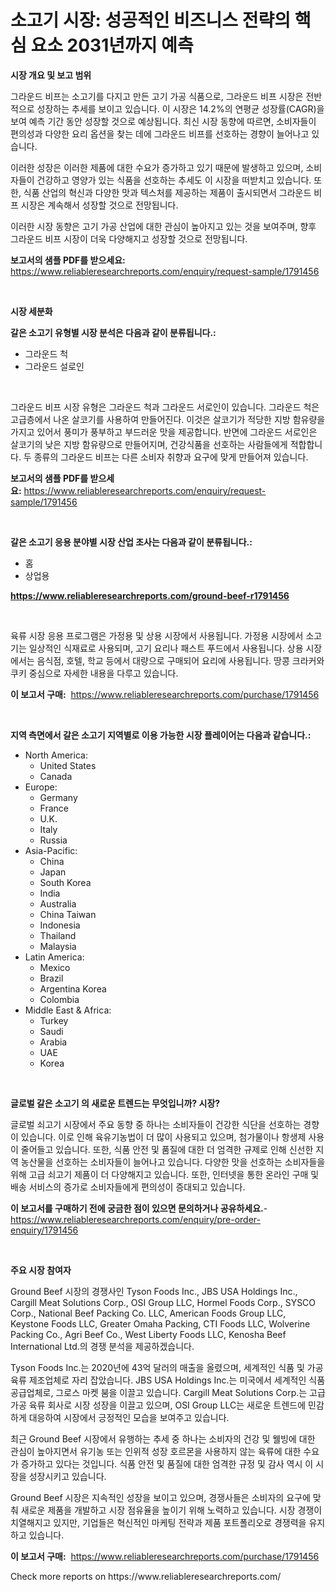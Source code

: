 <p><h1>소고기 시장: 성공적인 비즈니스 전략의 핵심 요소 2031년까지 예측</h1></p><p><strong>시장 개요 및 보고 범위</strong></p>
<p><p>그라운드 비프는 소고기를 다지고 만든 고기 가공 식품으로, 그라운드 비프 시장은 전반적으로 성장하는 추세를 보이고 있습니다. 이 시장은 14.2%의 연평균 성장률(CAGR)을 보여 예측 기간 동안 성장할 것으로 예상됩니다. 최신 시장 동향에 따르면, 소비자들이 편의성과 다양한 요리 옵션을 찾는 데에 그라운드 비프를 선호하는 경향이 늘어나고 있습니다.</p><p>이러한 성장은 이러한 제품에 대한 수요가 증가하고 있기 때문에 발생하고 있으며, 소비자들이 건강하고 영양가 있는 식품을 선호하는 추세도 이 시장을 떠받치고 있습니다. 또한, 식품 산업의 혁신과 다양한 맛과 텍스처를 제공하는 제품이 출시되면서 그라운드 비프 시장은 계속해서 성장할 것으로 전망됩니다.</p><p>이러한 시장 동향은 고기 가공 산업에 대한 관심이 높아지고 있는 것을 보여주며, 향후 그라운드 비프 시장이 더욱 다양해지고 성장할 것으로 전망됩니다.</p></p>
<p><strong>보고서의 샘플 PDF를 받으세요:</strong> <a href="https://www.reliableresearchreports.com/enquiry/request-sample/1791456">https://www.reliableresearchreports.com/enquiry/request-sample/1791456</a></p>
<p>&nbsp;</p>
<p><strong>시장 세분화</strong></p>
<p><strong>갈은 소고기 유형별 시장 분석은 다음과 같이 분류됩니다.:</strong></p>
<p><ul><li>그라운드 척</li><li>그라운드 설로인</li></ul></p>
<p>&nbsp;</p>
<p><p>그라운드 비프 시장 유형은 그라운드 척과 그라운드 서로인이 있습니다. 그라운드 척은 고급층에서 나온 살코기를 사용하여 만들어진다. 이것은 살코기가 적당한 지방 함유량을 가지고 있어서 풍미가 풍부하고 부드러운 맛을 제공합니다. 반면에 그라운드 서로인은 살코기의 낮은 지방 함유량으로 만들어지며, 건강식품을 선호하는 사람들에게 적합합니다. 두 종류의 그라운드 비프는 다른 소비자 취향과 요구에 맞게 만들어져 있습니다.</p></p>
<p><strong>보고서의 샘플 PDF를 받으세요:</strong>&nbsp;<a href="https://www.reliableresearchreports.com/enquiry/request-sample/1791456">https://www.reliableresearchreports.com/enquiry/request-sample/1791456</a></p>
<p>&nbsp;</p>
<p><strong> 갈은 소고기 응용 분야별 시장 산업 조사는 다음과 같이 분류됩니다.:</strong></p>
<p><ul><li>홈</li><li>상업용</li></ul></p>
<p><strong><a href="https://www.reliableresearchreports.com/ground-beef-r1791456">https://www.reliableresearchreports.com/ground-beef-r1791456</a></strong></p>
<p>&nbsp;</p>
<p><p>육류 시장 응용 프로그램은 가정용 및 상용 시장에서 사용됩니다. 가정용 시장에서 소고기는 일상적인 식재료로 사용되며, 고기 요리나 패스트 푸드에서 사용됩니다. 상용 시장에서는 음식점, 호텔, 학교 등에서 대량으로 구매되어 요리에 사용됩니다. 땅콩 크라커와 쿠키 중심으로 자세한 내용을 다루고 있습니다.</p></p>
<p><strong>이 보고서 구매:</strong>&nbsp; <a href="https://www.reliableresearchreports.com/purchase/1791456">https://www.reliableresearchreports.com/purchase/1791456</a></p>
<p>&nbsp;</p>
<p><strong>지역 측면에서 갈은 소고기 지역별로 이용 가능한 시장 플레이어는 다음과 같습니다.:</strong></p>
<p><ul>
    <li>
        North America:
        <ul>
            <li>United States</li>
            <li>Canada</li>
        </ul>
    </li>
    <li>
        Europe:
        <ul>
            <li>Germany</li>
            <li>France</li>
            <li>U.K.</li>
            <li>Italy</li>
            <li>Russia</li>
        </ul>
    </li>
    <li>
        Asia-Pacific:
        <ul>
            <li>China</li>
            <li>Japan</li>
            <li>South Korea</li>
            <li>India</li>
            <li>Australia</li>
            <li>China Taiwan</li>
            <li>Indonesia</li>
            <li>Thailand</li>
            <li>Malaysia</li>
        </ul>
    </li>
    <li>
        Latin America:
        <ul>
            <li>Mexico</li>
            <li>Brazil</li>
            <li>Argentina Korea</li>
            <li>Colombia</li>
        </ul>
    </li>
    <li>
        Middle East & Africa:
        <ul>
            <li>Turkey</li>
            <li>Saudi</li>
            <li>Arabia</li>
            <li>UAE</li>
            <li>Korea</li>
        </ul>
    </li>
    </ul></p>
<p>&nbsp;</p>
<p><strong>글로벌 갈은 소고기 의 새로운 트렌드는 무엇입니까? 시장?</strong></p>
<p><p>글로벌 쇠고기 시장에서 주요 동향 중 하나는 소비자들이 건강한 식단을 선호하는 경향이 있습니다. 이로 인해 육유기농법이 더 많이 사용되고 있으며, 첨가물이나 항생제 사용이 줄어들고 있습니다. 또한, 식품 안전 및 품질에 대한 더 엄격한 규제로 인해 신선한 지역 농산물을 선호하는 소비자들이 늘어나고 있습니다. 다양한 맛을 선호하는 소비자들을 위해 고급 쇠고기 제품이 더 다양해지고 있습니다. 또한, 인터넷을 통한 온라인 구매 및 배송 서비스의 증가로 소비자들에게 편의성이 증대되고 있습니다.</p></p>
<p><strong>이 보고서를 구매하기 전에 궁금한 점이 있으면 문의하거나 공유하세요.</strong>- <a href="https://www.reliableresearchreports.com/enquiry/pre-order-enquiry/1791456">https://www.reliableresearchreports.com/enquiry/pre-order-enquiry/1791456</a></p>
<p>&nbsp;</p>
<p><strong>주요 시장 참여자</strong></p>
<p><p>Ground Beef 시장의 경쟁사인 Tyson Foods Inc., JBS USA Holdings Inc., Cargill Meat Solutions Corp., OSI Group LLC, Hormel Foods Corp., SYSCO Corp., National Beef Packing Co. LLC, American Foods Group LLC, Keystone Foods LLC, Greater Omaha Packing, CTI Foods LLC, Wolverine Packing Co., Agri Beef Co., West Liberty Foods LLC, Kenosha Beef International Ltd.의 경쟁 분석을 제공하겠습니다.</p><p>Tyson Foods Inc.는 2020년에 43억 달러의 매출을 올렸으며, 세계적인 식품 및 가공 육류 제조업체로 자리 잡았습니다. JBS USA Holdings Inc.는 미국에서 세계적인 식품 공급업체로, 그로스 마켓 붐을 이끌고 있습니다. Cargill Meat Solutions Corp.는 고급 가공 육류 회사로 시장 성장을 이끌고 있으며, OSI Group LLC는 새로운 트렌드에 민감하게 대응하여 시장에서 긍정적인 모습을 보여주고 있습니다.</p><p>최근 Ground Beef 시장에서 유행하는 추세 중 하나는 소비자의 건강 및 웰빙에 대한 관심이 높아지면서 유기농 또는 인위적 성장 호르몬을 사용하지 않는 육류에 대한 수요가 증가하고 있다는 것입니다. 식품 안전 및 품질에 대한 엄격한 규정 및 감사 역시 이 시장을 성장시키고 있습니다.</p><p>Ground Beef 시장은 지속적인 성장을 보이고 있으며, 경쟁사들은 소비자의 요구에 맞춰 새로운 제품을 개발하고 시장 점유율을 높이기 위해 노력하고 있습니다. 시장 경쟁이 치열해지고 있지만, 기업들은 혁신적인 마케팅 전략과 제품 포트폴리오로 경쟁력을 유지하고 있습니다.</p></p>
<p><strong>이 보고서 구매:</strong>&nbsp;&nbsp;<a href="https://www.reliableresearchreports.com/purchase/1791456">https://www.reliableresearchreports.com/purchase/1791456</a></p>
<p>Check more reports on https://www.reliableresearchreports.com/</p>